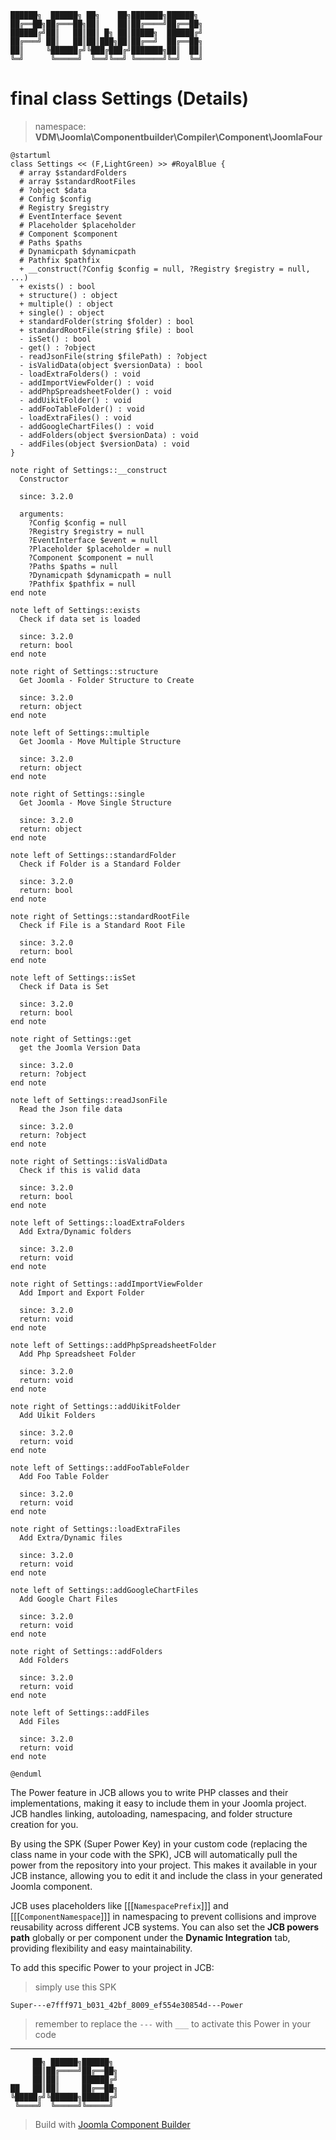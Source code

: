 ```
██████╗  ██████╗ ██╗    ██╗███████╗██████╗
██╔══██╗██╔═══██╗██║    ██║██╔════╝██╔══██╗
██████╔╝██║   ██║██║ █╗ ██║█████╗  ██████╔╝
██╔═══╝ ██║   ██║██║███╗██║██╔══╝  ██╔══██╗
██║     ╚██████╔╝╚███╔███╔╝███████╗██║  ██║
╚═╝      ╚═════╝  ╚══╝╚══╝ ╚══════╝╚═╝  ╚═╝
```
# final class Settings (Details)
> namespace: **VDM\Joomla\Componentbuilder\Compiler\Component\JoomlaFour**

```uml
@startuml
class Settings << (F,LightGreen) >> #RoyalBlue {
  # array $standardFolders
  # array $standardRootFiles
  # ?object $data
  # Config $config
  # Registry $registry
  # EventInterface $event
  # Placeholder $placeholder
  # Component $component
  # Paths $paths
  # Dynamicpath $dynamicpath
  # Pathfix $pathfix
  + __construct(?Config $config = null, ?Registry $registry = null, ...)
  + exists() : bool
  + structure() : object
  + multiple() : object
  + single() : object
  + standardFolder(string $folder) : bool
  + standardRootFile(string $file) : bool
  - isSet() : bool
  - get() : ?object
  - readJsonFile(string $filePath) : ?object
  - isValidData(object $versionData) : bool
  - loadExtraFolders() : void
  - addImportViewFolder() : void
  - addPhpSpreadsheetFolder() : void
  - addUikitFolder() : void
  - addFooTableFolder() : void
  - loadExtraFiles() : void
  - addGoogleChartFiles() : void
  - addFolders(object $versionData) : void
  - addFiles(object $versionData) : void
}

note right of Settings::__construct
  Constructor

  since: 3.2.0
  
  arguments:
    ?Config $config = null
    ?Registry $registry = null
    ?EventInterface $event = null
    ?Placeholder $placeholder = null
    ?Component $component = null
    ?Paths $paths = null
    ?Dynamicpath $dynamicpath = null
    ?Pathfix $pathfix = null
end note

note left of Settings::exists
  Check if data set is loaded

  since: 3.2.0
  return: bool
end note

note right of Settings::structure
  Get Joomla - Folder Structure to Create

  since: 3.2.0
  return: object
end note

note left of Settings::multiple
  Get Joomla - Move Multiple Structure

  since: 3.2.0
  return: object
end note

note right of Settings::single
  Get Joomla - Move Single Structure

  since: 3.2.0
  return: object
end note

note left of Settings::standardFolder
  Check if Folder is a Standard Folder

  since: 3.2.0
  return: bool
end note

note right of Settings::standardRootFile
  Check if File is a Standard Root File

  since: 3.2.0
  return: bool
end note

note left of Settings::isSet
  Check if Data is Set

  since: 3.2.0
  return: bool
end note

note right of Settings::get
  get the Joomla Version Data

  since: 3.2.0
  return: ?object
end note

note left of Settings::readJsonFile
  Read the Json file data

  since: 3.2.0
  return: ?object
end note

note right of Settings::isValidData
  Check if this is valid data

  since: 3.2.0
  return: bool
end note

note left of Settings::loadExtraFolders
  Add Extra/Dynamic folders

  since: 3.2.0
  return: void
end note

note right of Settings::addImportViewFolder
  Add Import and Export Folder

  since: 3.2.0
  return: void
end note

note left of Settings::addPhpSpreadsheetFolder
  Add Php Spreadsheet Folder

  since: 3.2.0
  return: void
end note

note right of Settings::addUikitFolder
  Add Uikit Folders

  since: 3.2.0
  return: void
end note

note left of Settings::addFooTableFolder
  Add Foo Table Folder

  since: 3.2.0
  return: void
end note

note right of Settings::loadExtraFiles
  Add Extra/Dynamic files

  since: 3.2.0
  return: void
end note

note left of Settings::addGoogleChartFiles
  Add Google Chart Files

  since: 3.2.0
  return: void
end note

note right of Settings::addFolders
  Add Folders

  since: 3.2.0
  return: void
end note

note left of Settings::addFiles
  Add Files

  since: 3.2.0
  return: void
end note
 
@enduml
```

The Power feature in JCB allows you to write PHP classes and their implementations, making it easy to include them in your Joomla project. JCB handles linking, autoloading, namespacing, and folder structure creation for you.

By using the SPK (Super Power Key) in your custom code (replacing the class name in your code with the SPK), JCB will automatically pull the power from the repository into your project. This makes it available in your JCB instance, allowing you to edit it and include the class in your generated Joomla component.

JCB uses placeholders like [[[`NamespacePrefix`]]] and [[[`ComponentNamespace`]]] in namespacing to prevent collisions and improve reusability across different JCB systems. You can also set the **JCB powers path** globally or per component under the **Dynamic Integration** tab, providing flexibility and easy maintainability.

To add this specific Power to your project in JCB:

> simply use this SPK
```
Super---e7fff971_b031_42bf_8009_ef554e30854d---Power
```
> remember to replace the `---` with `___` to activate this Power in your code

---
```
     ██╗ ██████╗██████╗
     ██║██╔════╝██╔══██╗
     ██║██║     ██████╔╝
██   ██║██║     ██╔══██╗
╚█████╔╝╚██████╗██████╔╝
 ╚════╝  ╚═════╝╚═════╝
```
> Build with [Joomla Component Builder](https://git.vdm.dev/joomla/Component-Builder)

